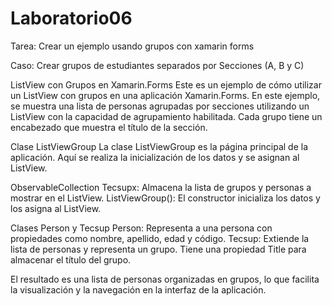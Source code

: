 # Laboratorio06
Tarea: Crear un ejemplo usando grupos con xamarin forms

Caso: Crear grupos de estudiantes separados por Secciones (A, B y C)

ListView con Grupos en Xamarin.Forms
Este es un ejemplo de cómo utilizar un ListView con grupos en una aplicación Xamarin.Forms. En este ejemplo, se muestra una lista de personas agrupadas por secciones utilizando un ListView con la capacidad de agrupamiento habilitada. Cada grupo tiene un encabezado que muestra el título de la sección.

Clase ListViewGroup
La clase ListViewGroup es la página principal de la aplicación. Aquí se realiza la inicialización de los datos y se asignan al ListView.

ObservableCollection<Tecsup> Tecsupx: Almacena la lista de grupos y personas a mostrar en el ListView.
ListViewGroup(): El constructor inicializa los datos y los asigna al ListView.

Clases Person y Tecsup
Person: Representa a una persona con propiedades como nombre, apellido, edad y código.
Tecsup: Extiende la lista de personas y representa un grupo. Tiene una propiedad Title para almacenar el título del grupo.

El resultado es una lista de personas organizadas en grupos, lo que facilita la visualización y la navegación en la interfaz de la aplicación.

